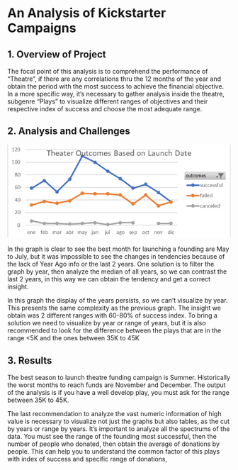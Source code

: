 # An Analysis of Kickstarter Campaigns

## 1.	Overview of Project

The focal point of this analysis is to comprehend the performance of “Theatre”, if there are any correlations thru the 12 months of the year and obtain the period with the most success to achieve the financial objective.
In a more specific way, it’s necessary to gather analysis inside the theatre, subgenre “Plays” to visualize different ranges of objectives and their respective index of success and choose the most adequate range.

## 2.	Analysis and Challenges
![This is an image](https://github.com/TatoRbl/Kickstarter-Analysis/blob/main/Theather%20Outcomes%20vs%20Launch.png)

In the graph is clear to see the best month for launching a founding are May to July, but it was impossible to see the changes in tendencies because of the lack of Year Ago info or the last 2 years.
One solution is to filter the graph by year, then analyze the median of all years, so we can contrast the last 2 years, in this way we can obtain the tendency and get a correct insight.

In this graph the display of the years persists, so we can’t visualize by year. This presents the same complexity as the previous graph. The insight we obtain was 2 different ranges with 60-80% of success index. 
To bring a solution we need to visualize by year or range of years, but it is also recommended to look for the difference between the plays that are in the range <5K and the ones between 35K to 45K

## 3.	Results

The best season to launch theatre funding campaign is Summer.
Historically the worst months to reach funds are November and December.
The output of the analysis is if you have a well develop play, you must ask for the range between 35K to 45K.

The last recommendation to analyze the vast numeric information of high value is necessary to visualize not just the graphs but also tables, as the cut by years or range by years. It’s important to analyze all the spectrums of the data. You must see the range of the founding most successful, then the number of people who donated, then obtain the average of donations by people. This can help you to understand the common factor of this plays with index of success and specific range of donations,
